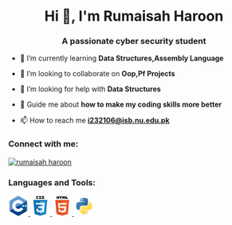 <h1 align="center">Hi 👋, I'm Rumaisah Haroon</h1>
<h3 align="center">A passionate cyber security student</h3>

- 🌱 I’m currently learning **Data Structures,Assembly Language**

- 👯 I’m looking to collaborate on **Oop,Pf Projects**

- 🤝 I’m looking for help with **Data Structures**

- 💬 Guide me about **how to make my coding skills more better**

- 📫 How to reach me **i232106@isb.nu.edu.pk**

<h3 align="left">Connect with me:</h3>
<p align="left">
<a href="https://linkedin.com/in/rumaisah haroon" target="blank"><img align="center" src="https://raw.githubusercontent.com/rahuldkjain/github-profile-readme-generator/master/src/images/icons/Social/linked-in-alt.svg" alt="rumaisah haroon" height="30" width="40" /></a>
</p>

<h3 align="left">Languages and Tools:</h3>
<p align="left"> <a href="https://www.w3schools.com/cpp/" target="_blank" rel="noreferrer"> <img src="https://raw.githubusercontent.com/devicons/devicon/master/icons/cplusplus/cplusplus-original.svg" alt="cplusplus" width="40" height="40"/> </a> <a href="https://www.w3schools.com/css/" target="_blank" rel="noreferrer"> <img src="https://raw.githubusercontent.com/devicons/devicon/master/icons/css3/css3-original-wordmark.svg" alt="css3" width="40" height="40"/> </a> <a href="https://www.w3.org/html/" target="_blank" rel="noreferrer"> <img src="https://raw.githubusercontent.com/devicons/devicon/master/icons/html5/html5-original-wordmark.svg" alt="html5" width="40" height="40"/> </a> <a href="https://www.python.org" target="_blank" rel="noreferrer"> <img src="https://raw.githubusercontent.com/devicons/devicon/master/icons/python/python-original.svg" alt="python" width="40" height="40"/> </a> </p>

